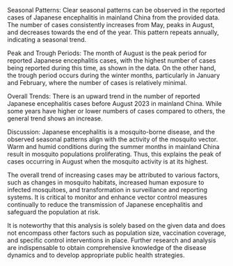 Seasonal Patterns: Clear seasonal patterns can be observed in the reported cases of Japanese encephalitis in mainland China from the provided data. The number of cases consistently increases from May, peaks in August, and decreases towards the end of the year. This pattern repeats annually, indicating a seasonal trend.

Peak and Trough Periods: The month of August is the peak period for reported Japanese encephalitis cases, with the highest number of cases being reported during this time, as shown in the data. On the other hand, the trough period occurs during the winter months, particularly in January and February, where the number of cases is relatively minimal.

Overall Trends: There is an upward trend in the number of reported Japanese encephalitis cases before August 2023 in mainland China. While some years have higher or lower numbers of cases compared to others, the general trend shows an increase. 

Discussion: Japanese encephalitis is a mosquito-borne disease, and the observed seasonal patterns align with the activity of the mosquito vector. Warm and humid conditions during the summer months in mainland China result in mosquito populations proliferating. Thus, this explains the peak of cases occurring in August when the mosquito activity is at its highest.

The overall trend of increasing cases may be attributed to various factors, such as changes in mosquito habitats, increased human exposure to infected mosquitoes, and transformation in surveillance and reporting systems. It is critical to monitor and enhance vector control measures continually to reduce the transmission of Japanese encephalitis and safeguard the population at risk.

It is noteworthy that this analysis is solely based on the given data and does not encompass other factors such as population size, vaccination coverage, and specific control interventions in place. Further research and analysis are indispensable to obtain comprehensive knowledge of the disease dynamics and to develop appropriate public health strategies.